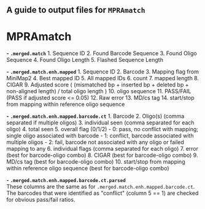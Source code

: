 ## A guide to output files for `MPRAmatch`

# MPRAmatch

  **- `.merged.match`**
    1. Sequence ID
    2. Found Barcode Sequence
    3. Found Oligo Sequence
    4. Found Oligo Length
    5. Flashed Sequence Length


  **- `.merged.match.enh.mapped`**
    1. Sequence ID
    2. Barcode
    3. Mapping flag from MiniMap2
    4. Best mapped ID
    5. All mapped IDs
    6. count
    7. mapped length
    8. CIGAR
    9. Adjusted score ( (mismatched bp + inserted bp + deleted bp + non-aligned length) / total oligo length )
    10. oligo sequence
    11. PASS/FAIL (PASS if adjusted score <= 0.05)
    12. Raw error
    13. MD/cs tag
    14. start/stop from mapping within reference oligo sequence


  **- `.merged.match.enh.mapped.barcode.ct`**
    1. Barcode
    2. Oligo(s) (comma separated if multiple oligos)
    3. individual seen (comma separated for each oligo)
    4. total seen
    5. overall flag (0/1/2)
      - 0: pass, no conflict with mapping; single oligo associated with barcode
      - 1: conflict, barcode associated with multiple oligos
      - 2: fail, barcode not associated with any oligo or failed mapping to any
    6. individual flags (comma separated for each oligo)
    7. error (best for barcode-oligo combo)
    8. CIGAR (best for barcode-oligo combo)
    9. MD/cs tag (best for barcode-oligo combo)
    10. start/stop from mapping within reference oligo sequence (best for barcode-oligo combo)


  **- `.merged.match.enh.mapped.barcode.ct.parsed`** <br>
  These columns are the same as for `.merged.match.enh.mapped.barcode.ct`. The barcodes that were identified as "conflict" (column 5 == 1) are checked for obvious pass/fail ratios.


